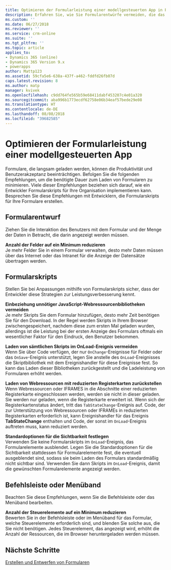 ```yaml
---
title: Optimieren der Formularleistung einer modellgesteuerten App in PowerApps | Microsoft-Dokumentation
description: Erfahren Sie, wie Sie Formularentwürfe vermeiden, die das Laden eines Formulars verlangsamen.
ms.custom: ''
ms.date: 06/27/2018
ms.reviewer: ''
ms.service: crm-online
ms.suite: ''
ms.tgt_pltfrm: ''
ms.topic: article
applies_to:
- Dynamics 365 (online)
- Dynamics 365 Version 9.x
- powerapps
author: Mattp123
ms.assetid: 59cfa5e6-638a-437f-a462-fddfd26fb07d
caps.latest.revision: 8
ms.author: matp
manager: kvivek
ms.openlocfilehash: c9dd764fe565b59e68411dabf453207c4e01a320
ms.sourcegitcommit: aba996b1773ecdf62758e06b34eaf57bede29e08
ms.translationtype: HT
ms.contentlocale: de-DE
ms.lasthandoff: 08/08/2018
ms.locfileid: "39682585"
---
```

# <a name="optimize-model-driven-app-form-performance"></a>Optimieren der Formularleistung einer modellgesteuerten App

Formulare, die langsam geladen werden, können die Produktivität und Benutzerakzeptanz beeinträchtigen. Befolgen Sie die folgenden Empfehlungen, um die benötigte Dauer zum Laden von Formularen zu minimieren. Viele dieser Empfehlungen beziehen sich darauf, wie ein Entwickler Formularskripts für Ihre Organisation implementieren kann. Besprechen Sie diese Empfehlungen mit Entwicklern, die Formularskripts für Ihre Formulare erstellen.  
  
<a name="BKMK_FormDesign"></a>   
## <a name="form-design"></a>Formularentwurf  
 Ziehen Sie die Interaktion des Benutzers mit dem Formular und der Menge der Daten in Betracht, die darin angezeigt werden müssen.  
  
 **Anzahl der Felder auf ein Minimum reduzieren**  
 Je mehr Felder Sie in einem Formular verwalten, desto mehr Daten müssen über das Internet oder das Intranet für die Anzeige der Datensätze übertragen werden.  
  
<a name="BKMK_FormScripts"></a>   
## <a name="form-scripts"></a>Formularskripts  
 Stellen Sie bei Anpassungen mithilfe von Formularskripts sicher, dass der Entwickler diese Strategien zur Leistungsverbesserung kennt.  
  
 **Einbeziehung unnötiger JavaScript-Webressourcenbibliotheken vermeiden**  
 Je mehr Skripts Sie dem Formular hinzufügen, desto mehr Zeit benötigen Sie für den Download. In der Regel werden Skripts in Ihrem Browser zwischengespeichert, nachdem diese zum ersten Mal geladen wurden, allerdings ist die Leistung bei der ersten Anzeige des Formulars oftmals ein wesentlicher Faktor für den Eindruck, den Benutzer bekommen.  
  
 **Laden von sämtlichen Skripts im OnLoad-Ereignis vermeiden**  
 Wenn Sie über Code verfügen, der nur `OnChange`-Ereignisse für Felder oder das `OnSave`-Ereignis unterstützt, legen Sie anstelle des `OnLoad`-Ereignisses die Skriptbibliothek mit dem Ereignishandler für diese Ereignisse fest. So kann das Laden dieser Bibliotheken zurückgestellt und die Ladeleistung von Formularen erhöht werden.  
  
 **Laden von Webressourcen mit reduzierten Registerkarten zurückstellen**  
 Wenn Webressourcen oder IFRAMES in die Abschnitte einer reduzierten Registerkarte eingeschlossen werden, werden sie nicht in dieser geladen. Sie werden nur geladen, wenn die Registerkarte erweitert ist. Wenn sich der Registerkartenstatus ändert, tritt das `TabStateChange`-Ereignis auf. Code, der zur Unterstützung von Webressourcen oder IFRAMEs in reduzierten Registerkarten erforderlich ist, kann Ereignishandler für das Ereignis **TabStateChange** enthalten und Code, der sonst im `OnLoad`-Ereignis auftreten muss, kann reduziert werden.  
  
 **Standardoptionen für die Sichtbarkeit festlegen**  
 Verwenden Sie keine Formularskripts im `OnLoad`-Ereignis, das Formularelemente ausblendet. Legen Sie die Standardoptionen für die Sichtbarkeit stattdessen für Formularelemente fest, die eventuell ausgeblendet sind, sodass sie beim Laden des Formulars standardmäßig nicht sichtbar sind. Verwenden Sie dann Skripts im `OnLoad`-Ereignis, damit die gewünschten Formularelemente angezeigt werden.  
  
<a name="BKMK_CommandBar"></a>   
## <a name="command-bar-or-ribbon"></a>Befehlsleiste oder Menüband  
 Beachten Sie diese Empfehlungen, wenn Sie die Befehlsleiste oder das Menüband bearbeiten.  
  
 **Anzahl der Steuerelemente auf ein Minimum reduzieren**  
 Bewerten Sie in der Befehlsleiste oder im Menüband für das Formular, welche Steuerelemente erforderlich sind, und blenden Sie solche aus, die Sie nicht benötigen. Jedes Steuerelement, das angezeigt wird, erhöht die Anzahl der Ressourcen, die im Browser heruntergeladen werden müssen.  
  
## <a name="next-steps"></a>Nächste Schritte  
 [Erstellen und Entwerfen von Formularen](create-design-forms.md)    
    
 
